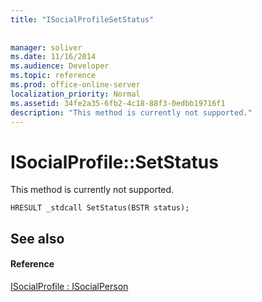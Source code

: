 ```yaml
---
title: "ISocialProfileSetStatus"
 
 
manager: soliver
ms.date: 11/16/2014
ms.audience: Developer
ms.topic: reference
ms.prod: office-online-server
localization_priority: Normal
ms.assetid: 34fe2a35-6fb2-4c18-88f3-0edbb19716f1
description: "This method is currently not supported."
---
```


# ISocialProfile::SetStatus

This method is currently not supported. 
  
```
HRESULT _stdcall SetStatus(BSTR status);
```

## See also

#### Reference

[ISocialProfile : ISocialPerson](isocialprofileisocialperson.md)

